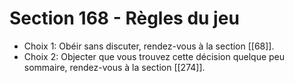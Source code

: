 # Section 168 - Règles du jeu

- Choix 1: Obéir sans discuter, rendez-vous à la section [[68]].
- Choix 2: Objecter que vous trouvez cette décision quelque peu sommaire, rendez-vous à la section [[274]].